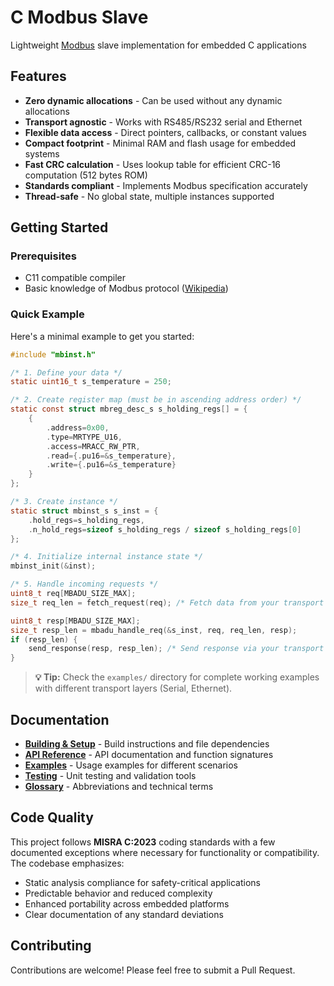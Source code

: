 # C Modbus Slave

Lightweight [Modbus](https://en.wikipedia.org/wiki/Modbus) slave implementation for embedded C applications

## Features

- **Zero dynamic allocations** - Can be used without any dynamic allocations
- **Transport agnostic** - Works with RS485/RS232 serial and Ethernet
- **Flexible data access** - Direct pointers, callbacks, or constant values
- **Compact footprint** - Minimal RAM and flash usage for embedded systems
- **Fast CRC calculation** - Uses lookup table for efficient CRC-16 computation (512 bytes ROM)
- **Standards compliant** - Implements Modbus specification accurately
- **Thread-safe** - No global state, multiple instances supported

## Getting Started

### Prerequisites

- C11 compatible compiler
- Basic knowledge of Modbus protocol ([Wikipedia](https://en.wikipedia.org/wiki/Modbus))

### Quick Example

Here's a minimal example to get you started:

```c
#include "mbinst.h"

/* 1. Define your data */
static uint16_t s_temperature = 250;

/* 2. Create register map (must be in ascending address order) */
static const struct mbreg_desc_s s_holding_regs[] = {
    {
        .address=0x00,
        .type=MRTYPE_U16,
        .access=MRACC_RW_PTR,
        .read={.pu16=&s_temperature},
        .write={.pu16=&s_temperature}
    }
};

/* 3. Create instance */
static struct mbinst_s s_inst = {
    .hold_regs=s_holding_regs,
    .n_hold_regs=sizeof s_holding_regs / sizeof s_holding_regs[0]
};

/* 4. Initialize internal instance state */
mbinst_init(&inst);

/* 5. Handle incoming requests */
uint8_t req[MBADU_SIZE_MAX];
size_t req_len = fetch_request(req); /* Fetch data from your transport layer (see examples/**) */

uint8_t resp[MBADU_SIZE_MAX];
size_t resp_len = mbadu_handle_req(&s_inst, req, req_len, resp);
if (resp_len) {
    send_response(resp, resp_len); /* Send response via your transport layer (see examples/**) */
}
```

> **💡 Tip:** Check the `examples/` directory for complete working examples with different transport layers (Serial, Ethernet).

## Documentation

- **[Building & Setup](docs/building.md)** - Build instructions and file dependencies
- **[API Reference](docs/api-reference.md)** - API documentation and function signatures
- **[Examples](docs/examples.md)** - Usage examples for different scenarios
- **[Testing](docs/testing.md)** - Unit testing and validation tools
- **[Glossary](docs/glossary.md)** - Abbreviations and technical terms

## Code Quality

This project follows **MISRA C:2023** coding standards with a few documented exceptions where necessary for functionality or compatibility. The codebase emphasizes:

- Static analysis compliance for safety-critical applications
- Predictable behavior and reduced complexity
- Enhanced portability across embedded platforms
- Clear documentation of any standard deviations

## Contributing

Contributions are welcome! Please feel free to submit a Pull Request.
